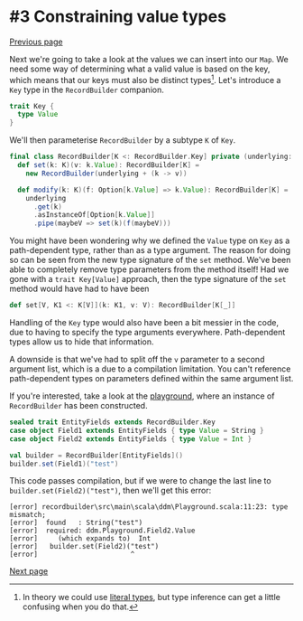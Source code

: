 # #3 Constraining value types

[Previous page](02-locking-down-instance-creation.md)

Next we're going to take a look at the values we can insert into our `Map`. We need some way of determining what a valid value is based on the key, which means that our keys must also be distinct types[^1]. Let's introduce a `Key` type in the `RecordBuilder` companion.
```scala
trait Key {
  type Value
}
```
We'll then parameterise `RecordBuilder` by a subtype `K` of `Key`.
```scala
final class RecordBuilder[K <: RecordBuilder.Key] private (underlying: Map[K, Any]) {
  def set(k: K)(v: k.Value): RecordBuilder[K] =
    new RecordBuilder(underlying + (k -> v))

  def modify(k: K)(f: Option[k.Value] => k.Value): RecordBuilder[K] =
    underlying
      .get(k)
      .asInstanceOf[Option[k.Value]]
      .pipe(maybeV => set(k)(f(maybeV)))
```
You might have been wondering why we defined the `Value` type on `Key` as a path-dependent type, rather than as a type argument. The reason for doing so can be seen from the new type signature of the `set` method. We've been able to completely remove type parameters from the method itself! Had we gone with a `trait Key[Value]` approach, then the type signature of the `set` method would have had to have been
```scala
def set[V, K1 <: K[V]](k: K1, v: V): RecordBuilder[K[_]]
```
Handling of the `Key` type would also have been a bit messier in the code, due to having to specify the type arguments everywhere. Path-dependent types allow us to hide that information.

A downside is that we've had to split off the `v` parameter to a second argument list, which is a due to a compilation limitation. You can't reference path-dependent types on parameters defined within the same argument list. 

If you're interested, take a look at the [playground](../src/main/scala/ddm/Playground.scala), where an instance of `RecordBuilder` has been constructed.
```scala
sealed trait EntityFields extends RecordBuilder.Key
case object Field1 extends EntityFields { type Value = String }
case object Field2 extends EntityFields { type Value = Int }

val builder = RecordBuilder[EntityFields]()
builder.set(Field1)("test")
```
This code passes compilation, but if we were to change the last line to `builder.set(Field2)("test")`, then we'll get this error:
```text
[error] recordbuilder\src\main\scala\ddm\Playground.scala:11:23: type mismatch;
[error]  found   : String("test")
[error]  required: ddm.Playground.Field2.Value
[error]     (which expands to)  Int
[error]   builder.set(Field2)("test")
[error]                       ^
```

[Next page](04-populating-initial-keys.md)

[^1]: In theory we could use [literal types](https://docs.scala-lang.org/sips/42.type.html), but type inference can get a little confusing when you do that.
